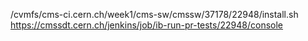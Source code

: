 /cvmfs/cms-ci.cern.ch/week1/cms-sw/cmssw/37178/22948/install.sh
https://cmssdt.cern.ch/jenkins/job/ib-run-pr-tests/22948/console
